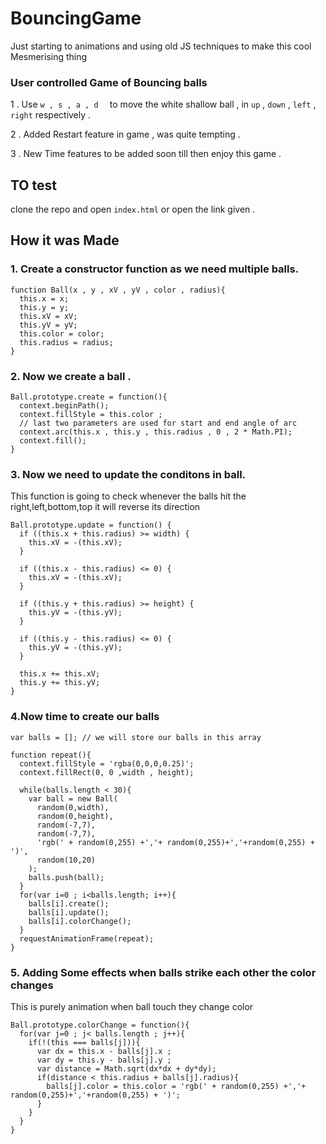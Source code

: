 # BouncingGame
Just starting to animations and using old JS techniques to make this cool Mesmerising thing

### User controlled Game of Bouncing balls

1 . Use ```w , s , a , d  ``` to move the white shallow ball ,
in ``` up ``` , ``` down ``` , ``` left ``` , ``` right ``` respectively .

2 . Added Restart feature in game , was quite tempting .

3 . New Time features to be added soon till then enjoy this game .

## TO test

clone the repo and open ```index.html``` or open the link given .

## How it was Made

### 1. Create a constructor function as we need multiple balls.

```
function Ball(x , y , xV , yV , color , radius){
  this.x = x;
  this.y = y;
  this.xV = xV;
  this.yV = yV;
  this.color = color;
  this.radius = radius;
}
```
### 2. Now we create a ball .

```
Ball.prototype.create = function(){
  context.beginPath();
  context.fillStyle = this.color ;
  // last two parameters are used for start and end angle of arc
  context.arc(this.x , this.y , this.radius , 0 , 2 * Math.PI);
  context.fill();
}

```

### 3. Now we need to update the conditons in ball.

This function is going to check whenever the balls hit the right,left,bottom,top
it will reverse its direction

```
Ball.prototype.update = function() {
  if ((this.x + this.radius) >= width) {
    this.xV = -(this.xV);
  }

  if ((this.x - this.radius) <= 0) {
    this.xV = -(this.xV);
  }

  if ((this.y + this.radius) >= height) {
    this.yV = -(this.yV);
  }

  if ((this.y - this.radius) <= 0) {
    this.yV = -(this.yV);
  }

  this.x += this.xV;
  this.y += this.yV;
}

```
### 4.Now time to create our balls
```
var balls = []; // we will store our balls in this array

function repeat(){
  context.fillStyle = 'rgba(0,0,0,0.25)';
  context.fillRect(0, 0 ,width , height);

  while(balls.length < 30){
    var ball = new Ball(
      random(0,width),
      random(0,height),
      random(-7,7),
      random(-7,7),
      'rgb(' + random(0,255) +','+ random(0,255)+','+random(0,255) + ')',
      random(10,20)
    );
    balls.push(ball);
  }
  for(var i=0 ; i<balls.length; i++){
    balls[i].create();
    balls[i].update();
    balls[i].colorChange();
  }
  requestAnimationFrame(repeat);
}
```
### 5. Adding Some effects when balls strike each other the color changes

This is purely animation when ball touch they change color
```
Ball.prototype.colorChange = function(){
  for(var j=0 ; j< balls.length ; j++){
    if(!(this === balls[j])){
      var dx = this.x - balls[j].x ;
      var dy = this.y - balls[j].y ;
      var distance = Math.sqrt(dx*dx + dy*dy);
      if(distance < this.radius + balls[j].radius){
        balls[j].color = this.color = 'rgb(' + random(0,255) +','+ random(0,255)+','+random(0,255) + ')';
      }
    }
  }
}

```
